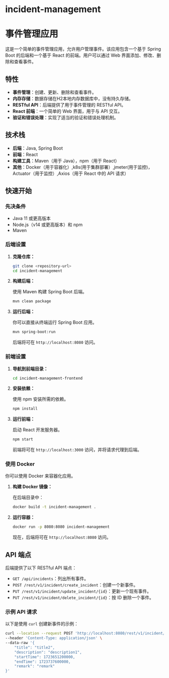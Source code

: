 # incident-management

# 事件管理应用

这是一个简单的事件管理应用，允许用户管理事件。该应用包含一个基于 Spring Boot 的后端和一个基于 React 的前端。用户可以通过 Web 界面添加、修改、删除和查看事件。

## 特性

- **事件管理**：创建、更新、删除和查看事件。
- **内存存储**：数据存储在H2本地内存数据库中，没有持久存储。
- **RESTful API**：后端提供了用于事件管理的 RESTful API。
- **React 前端**：一个简单的 Web 界面，用于与 API 交互。
- **验证和错误处理**：实现了适当的验证和错误处理机制。

## 技术栈

- **后端**：Java, Spring Boot
- **前端**：React
- **构建工具**：Maven（用于 Java），npm（用于 React）
- **其他**：Docker（用于容器化）,k8s(用于集群部署）,jmeter(用于监控)，Actuator（用于监控）,Axios（用于 React 中的 API 请求）

## 快速开始

### 先决条件

- Java 11 或更高版本
- Node.js（v14 或更高版本）和 npm
- Maven

### 后端设置

1. **克隆仓库：**

    ```bash
    git clone <repository-url>
    cd incident-management
    ```

2. **构建后端：**

   使用 Maven 构建 Spring Boot 后端。

    ```bash
    mvn clean package
    ```

3. **运行后端：**

   你可以直接从终端运行 Spring Boot 应用。

    ```bash
    mvn spring-boot:run
    ```

   后端将可在 `http://localhost:8080` 访问。

### 前端设置

1. **导航到前端目录：**

    ```bash
    cd incident-management-frontend
    ```

2. **安装依赖：**

   使用 npm 安装所需的依赖。

    ```bash
    npm install
    ```

3. **运行前端：**

   启动 React 开发服务器。

    ```bash
    npm start
    ```

   前端将可在 `http://localhost:3000` 访问，并将请求代理到后端。

### 使用 Docker

你可以使用 Docker 来容器化应用。

1. **构建 Docker 镜像：**

   在后端目录中：

    ```bash
    docker build -t incident-management .
    ```

2. **运行容器：**

    ```bash
    docker run -p 8080:8080 incident-management
    ```

   现在，后端将可在 `http://localhost:8080` 访问。

## API 端点

后端提供了以下 RESTful API 端点：

- `GET /api/incidents`：列出所有事件。
- `POST /rest/v1/incident/create_incident`：创建一个新事件。
- `PUT /rest/v1/incident/update_incident/{id}`：更新一个现有事件。
- `PUT /rest/v1/incident/delete_incident/{id}`：按 ID 删除一个事件。

### 示例 API 请求

以下是使用 `curl` 创建新事件的示例：

```bash
curl --location --request POST 'http://localhost:8080/rest/v1/incident/create_incident' \
--header 'Content-Type: application/json' \
--data-raw '{
    "title": "title2",
    "description": "description1",
    "startTime": 1723651200000,
    "endTime": 1723737600000,
    "remark": "remark"
}'


